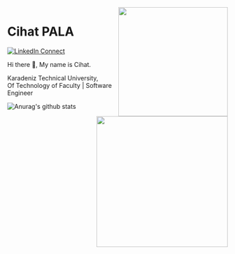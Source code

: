
<img width="250" align="right" src="https://user-images.githubusercontent.com/58518192/87162442-bf3e8180-c2e7-11ea-9f2a-53a50306b7ce.gif">
<img width="300" align="right" src="https://www.illusiongroups.com/blog/wp-content/uploads/2018/09/3.gif">

# Cihat PALA

[![LinkedIn Connect](https://img.shields.io/badge/%20-Connect-black?color=14171A&labelColor=212121&logo=linkedin&logoColor=ffcc80)](https://www.linkedin.com/in/cihatpala/)

Hi there 👋, My name is Cihat.  <br>
 
Karadeniz Technical University, <br> Of Technology of Faculty | Software Engineer


![Anurag's github stats](https://github-readme-stats.vercel.app/api?username=cihatpala&show_icons=true&theme=merko)
